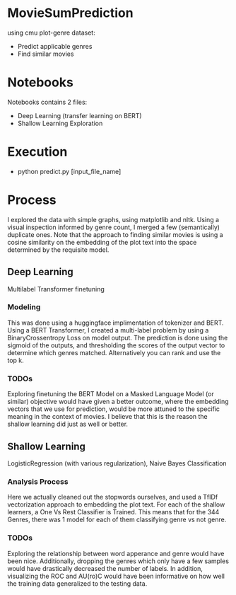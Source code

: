 # MovieSumPrediction
 using cmu plot-genre dataset:
 * Predict applicable genres
 * Find similar movies

# Notebooks
Notebooks contains 2 files:
* Deep Learning (transfer learning on BERT)
* Shallow Learning Exploration

# Execution
* python predict.py [input_file_name]

# Process
I explored the data with simple graphs, using matplotlib and nltk. Using a visual inspection informed by genre count, I merged a few (semantically) duplicate ones. Note that the approach to finding similar movies is using a cosine similarity on the embedding of the plot text into the space determined by the requisite model.

## Deep Learning
Multilabel Transformer finetuning

### Modeling
This was done using a huggingface implimentation of tokenizer and BERT. Using a BERT Transformer, I created a multi-label problem by using a BinaryCrossentropy Loss on model output. The prediction is done using the sigmoid of the outputs, and thresholding the scores of the output vector to determine which genres matched. Alternatively you can rank and use the top k.

### TODOs
Exploring finetuning the BERT Model on a Masked Language Model (or similar) objective would have given a better outcome, where the embedding vectors that we use for prediction, would be more attuned to the specific meaning in the context of movies. I believe that this is the reason the shallow learning did just as well or better.

## Shallow Learning
LogisticRegression (with various regularization), Naive Bayes Classification

### Analysis Process
Here we actually cleaned out the stopwords ourselves, and used a TfIDf vectorization approach to embedding the plot text. For each of the shallow learners, a One Vs Rest Classifier is Trained. This means that for the 344 Genres, there was 1 model for each of them classifying genre vs not genre.

### TODOs
Exploring the relationship between word apperance and genre would have been nice. Additionally, dropping the genres which only have a few samples would have drastically decreased the number of labels. In addition, visualizing the ROC and AU(ro)C would have been informative on how well the training data generalized to the testing data.

